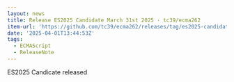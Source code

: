 ```yaml
---
layout: news
title: Release ES2025 Candidate March 31st 2025 · tc39/ecma262
item-url: 'https://github.com/tc39/ecma262/releases/tag/es2025-candidate-2025-03-31'
date: '2025-04-01T13:44:53Z'
tags:
  - ECMAScript
  - ReleaseNote
---
```

ES2025 Candicate released
